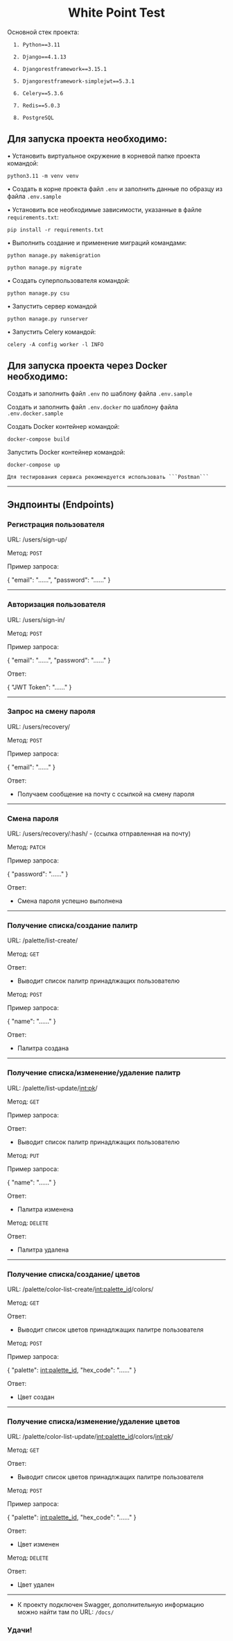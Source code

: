 <h1 align="center">White Point Test</h1> 
  
 Основной стек проекта:
  
      1. Python==3.11
      
      2. Django==4.1.13

      4. Djangorestframework==3.15.1

      5. Djangorestframework-simplejwt==5.3.1

      6. Celery==5.3.6

      7. Redis==5.0.3
      
      8. PostgreSQL

<h2 align="left">Для запуска проекта необходимо:</h2>
  
• Установить виртуальное окружение в корневой папке проекта командой:
```shell
python3.11 -m venv venv
```

• Создать в корне проекта файл ```.env``` и заполнить данные по образцу из файла ```.env.sample```

• Установить все необходимые зависимости, указанные в файле ```requirements.txt```:
```shell
pip install -r requirements.txt
```
• Выполнить создание и применение миграций командами:
```shell
python manage.py makemigration
```
```shell
python manage.py migrate
```
   
• Создать суперпользователя командой:
```shell
python manage.py csu
```

• Запустить сервер командой
```shell
python manage.py runserver
```

• Запустить Celery командой:
```shell
celery -A config worker -l INFO
```

<h2 align="left">Для запуска проекта через Docker необходимо:</h2>

Создать и заполнить файл ```.env``` по шаблону файла ```.env.sample```

Создать и заполнить файл ```.env.docker``` по шаблону файла ```.env.docker.sample```

Создать Docker контейнер командой:
```shell
docker-compose build
```
Запустить Docker контейнер командой:
```shell
docker-compose up
```

    Для тестирования сервиса рекомендуется использовать ```Postman```

________________________________________
## Эндпоинты (Endpoints)

### Регистрация пользователя

URL: /users/sign-up/

Метод: ```POST```

Пример запроса:

{
    "email": "......",
    "password": "......"
}
________________________________________
### Авторизация пользователя

URL: /users/sign-in/

Метод: ```POST```

Пример запроса:

{
    "email": "......",
    "password": "......"
}

Ответ:

{
    "JWT Token": "......"
}
________________________________________
### Запрос на смену пароля

URL: /users/recovery/

Метод: ```POST```

Пример запроса:

{
    "email": "......"
}

Ответ:
- Получаем сообщение на почту с ссылкой на смену пароля
________________________________________
### Смена пароля

URL: /users/recovery/:hash/ - (ссылка отправленная на почту)

Метод: ```PATCH```

Пример запроса:

{
    "password": "......"
}  

Ответ:
- Смена пароля успешно выполнена
________________________________________
### Получение списка/создание палитр

URL: /palette/list-create/

Метод: ```GET```

Ответ:
- Выводит список палитр принадлжащих пользователю

Метод: ```POST```

Пример запроса:

{
    "name": "......"
}  

Ответ:
- Палитра создана
________________________________________
### Получение списка/изменение/удаление палитр

URL: /palette/list-update/<int:pk>/

Метод: ```GET```

Пример запроса:

Ответ:
- Выводит список палитр принадлжащих пользователю

Метод: ```PUT```

Пример запроса:

{
    "name": "......"
}  

Ответ:
- Палитра изменена

Метод: ```DELETE```

Ответ:
- Палитра удалена
________________________________________
### Получение списка/создание/ цветов

URL: /palette/color-list-create/<int:palette_id>/colors/

Метод: ```GET```

Ответ:
- Выводит список цветов принадлжащих палитре пользователя

Метод: ```POST```

Пример запроса:

{
    "palette": <int:palette_id>,
    "hex_code": "......"
} 

Ответ:
- Цвет создан
________________________________________
### Получение списка/изменение/удаление цветов

URL: /palette/color-list-update/<int:palette_id>/colors/<int:pk>/

Метод: ```GET```

Ответ:
- Выводит список цветов принадлжащих палитре пользователя

Метод: ```POST```

Пример запроса:

{
    "palette": <int:palette_id>,
    "hex_code": "......"
} 

Ответ:
- Цвет изменен

Метод: ```DELETE```

Ответ:
- Цвет удален
________________________________________
- К проекту подключен Swagger, дополнительную информацию можно найти там по URL: ```/docs/```

### Удачи!
